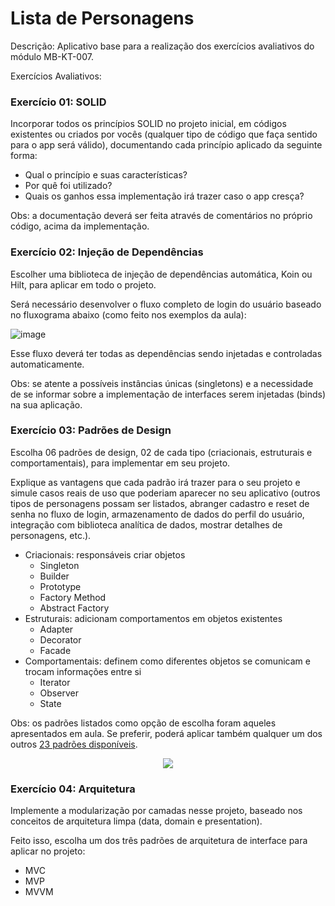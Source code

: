 # Lista de Personagens

Descrição: Aplicativo base para a realização dos exercícios avaliativos do módulo MB-KT-007.

Exercícios Avaliativos:

### Exercício 01: SOLID 

Incorporar todos os princípios SOLID no projeto inicial, em códigos existentes ou criados por vocês 
(qualquer tipo de código que faça sentido para o app será válido), 
documentando cada princípio aplicado da seguinte forma:

- Qual o princípio e suas características?
- Por quê foi utilizado?
- Quais os ganhos essa implementação irá trazer caso o app cresça?

Obs: a documentação deverá ser feita através de comentários no próprio código, acima da implementação.

### Exercício 02: Injeção de Dependências 

Escolher uma biblioteca de injeção de dependências automática, Koin ou Hilt, para aplicar em todo o projeto.

Será necessário desenvolver o fluxo completo de login do usuário baseado no fluxograma abaixo (como feito nos exemplos da aula):

![image](https://user-images.githubusercontent.com/44252209/232302589-6a83c53e-2fb7-402b-a4f2-dc6d17aa4025.png)

Esse fluxo deverá ter todas as dependências sendo injetadas e controladas automaticamente.

Obs: se atente a possíveis instâncias únicas (singletons) e a necessidade de se informar sobre a implementação de interfaces serem injetadas (binds) na sua aplicação.

### Exercício 03: Padrões de Design 

Escolha 06 padrões de design, 02 de cada tipo (criacionais, estruturais e comportamentais), para implementar em seu projeto.

Explique as vantagens que cada padrão irá trazer para o seu projeto e simule casos reais de uso que poderiam aparecer no seu aplicativo (outros tipos de personagens possam ser listados, abranger cadastro e reset de senha no fluxo de login, armazenamento de dados do perfil do usuário, integração com biblioteca analítica de dados, mostrar detalhes de personagens, etc.).

- Criacionais: responsáveis criar objetos
  - Singleton
  - Builder
  - Prototype
  - Factory Method
  - Abstract Factory
- Estruturais: adicionam comportamentos em objetos existentes
  - Adapter
  - Decorator
  - Facade
- Comportamentais: definem como diferentes objetos se comunicam e trocam informações entre si
  - Iterator
  - Observer
  - State
  
Obs: os padrões listados como opção de escolha foram aqueles apresentados em aula. Se preferir, poderá aplicar também qualquer um dos outros [23 padrões disponíveis](https://miro.medium.com/v2/resize:fit:1356/1*X-oALeV_4OjExuhsHIv2Xw.png).

<p align="center">
  <img src="https://miro.medium.com/v2/resize:fit:1356/1*X-oALeV_4OjExuhsHIv2Xw.png" />
</p>


### Exercício 04: Arquitetura

Implemente a modularização por camadas  nesse projeto, baseado nos conceitos de arquitetura limpa (data, domain e presentation).

Feito isso, escolha um dos três padrões de arquitetura de interface para aplicar no projeto:

- MVC
- MVP
- MVVM
